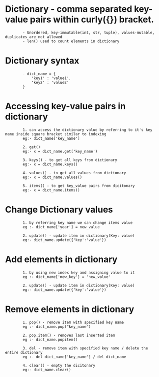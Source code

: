 # Dictionary - comma separated key-value pairs within curly({}) bracket.
            - Unordered, key-immutable(int, str, tuple), values-mutable, duplicates are not allowed
            - len() used to count elements in dictionary

# Dictionary syntax
            - dict_name = {
                'key1' : 'value1',
                'key2' : 'value2'
            }

# Accessing key-value pairs in dictionary
            1. can access the dictionary value by referring to it's key name inside square bracket similar to indexing
            eg:- dict_name['key_name'] 

            2. get()
            eg:- x = dict_name.get('key_name')

            3. keys() - to get all keys from dictionary
            eg:- x = dict_name.keys()

            4. values() - to get all values from dictionary
            eg:- x = dict_name.values()

            5. items() - to get key_value pairs from dicitonary
            eg:- x = dict_name.items()

# Change Dictionary values
            1. by referring key name we can change items value
            eg :- dict_name['year'] = new_value

            2. update() - update item in dictionary(Key: value)
            eg:- dict_name.update({'key':'value'})

# Add elements in dictionary
            1. by using new index key and assigning value to it
            eg :- dict_name['new_key'] = 'new_value'

            2. update() - update item in dictionary(Key: value)
            eg:- dict_name.update({'key':'value'})

# Remove elements in dictionary
            1. pop() - remove item with specified key name
            eg :- dict_name.pop("key_name")

            2. pop.item() - removes last inserted item
            eg :- dict_name.popitem()

            3. del - remove item with specified key name / delete the entire dictionary
            eg :- del dict_name['key_name'] / del dict_name

            4. clear() - empty the dicitonary
            eg:- dict_name.clear()
